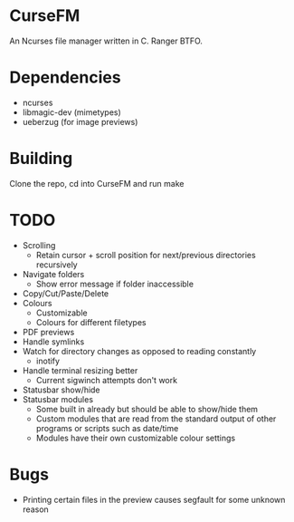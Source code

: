 # CurseFM

An Ncurses file manager written in C. Ranger BTFO.

# Dependencies

- ncurses
- libmagic-dev (mimetypes)
- ueberzug (for image previews)

# Building

Clone the repo, cd into CurseFM and run make

# TODO

- Scrolling
  - Retain cursor + scroll position for next/previous directories recursively
- Navigate folders
  - Show error message if folder inaccessible
- Copy/Cut/Paste/Delete
- Colours
  - Customizable
  - Colours for different filetypes
- PDF previews
- Handle symlinks
- Watch for directory changes as opposed to reading constantly
  - inotify
- Handle terminal resizing better
  - Current sigwinch attempts don't work
- Statusbar show/hide
- Statusbar modules
  - Some built in already but should be able to show/hide them
  - Custom modules that are read from the standard output of other programs or scripts such as date/time
  - Modules have their own customizable colour settings

# Bugs

- Printing certain files in the preview causes segfault for some unknown reason
